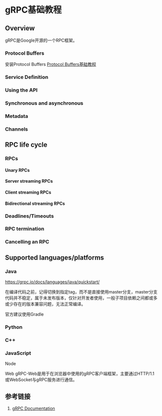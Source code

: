 # gRPC基础教程



## Overview

gRPC是Google开源的一个RPC框架。

### Protocol Buffers

安装Protocol Buffers
[Protocol Buffers基础教程](work/component/Common/Serialization/Protocol-Buffers基础教程.md)


### Service Definition



### Using the API


### Synchronous and asynchronous


### Metadata


### Channels


## RPC life cycle


### RPCs


#### Unary RPCs


#### Server streaming RPCs


#### Client streaming RPCs


#### Bidirectional streaming RPCs


### Deadlines/Timeouts


### RPC termination


### Cancelling an RPC



## Supported languages/platforms



### Java

https://grpc.io/docs/languages/java/quickstart/

在编译代码之前，记得切换到指定tag，而不是直接使用master分支，master分支代码并不稳定，属于未发布版本，仅针对开发者使用，一般子项目依赖之间都或多或少存在的版本兼容问题，无法正常编译。

官方建议使用Gradle



### Python


### C++


### JavaScript

Node

Web
gRPC-Web是用于在浏览器中使用的gRPC客户端框架，主要通过HTTP/1.1或WebSocket与gRPC服务进行通信。



## 参考链接
1. [gRPC Documentation](https://grpc.io/docs/)
